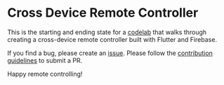 # Cross Device Remote Controller

This is the starting and ending state for a [codelab](https://firebase.google.com/codelabs/cross-device-controller#0) that walks through creating a cross-device remote controller built with Flutter and Firebase.

If you find a bug, please create an [issue](https://github.com/FirebaseExtended/cross-device-controller/issues/new). Please follow the [contribution guidelines](https://github.com/FirebaseExtended/cross-device-controller/blob/codelab/CONTRIBUTING) to submit a PR.

Happy remote controlling!
